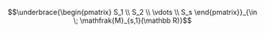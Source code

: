 $$\underbrace{\begin{pmatrix}
    S_1 \\
    S_2 \\
    \vdots \\
    S_s
\end{pmatrix}}_{\in \; \mathfrak{M}_{s,1}(\mathbb R)}$$
